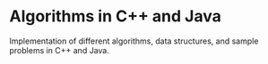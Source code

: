 # Algorithms in C++ and Java
Implementation of different algorithms, data structures, and sample problems in C++ and Java.
